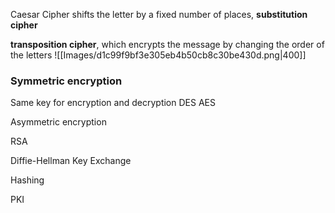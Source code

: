 
Caesar Cipher shifts the letter by a fixed number of places, **substitution cipher** 

**transposition cipher**, which encrypts the message by changing the order of the letters
![[Images/d1c99f9bf3e305eb4b50cb8c30be430d.png|400]]


### Symmetric encryption

Same key for encryption and decryption
DES
AES

Asymmetric encryption

RSA

Diffie-Hellman Key Exchange

Hashing

PKI

